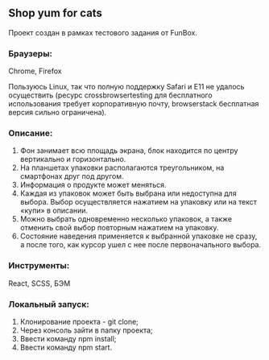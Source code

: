 ## Shop yum for cats
Проект создан в рамках тестового задания от FunBox.

### Браузеры:
Chrome, Firefox

Пользуюсь Linux, так что полную поддержку Safari и E11 не удалось осуществить (ресурс crossbrowsertesting для бесплатного использования требует корпоративную почту, browserstack бесплатная версия сильно ограничена).

### Описание:
1. Фон занимает всю площадь экрана, блок находится по центру вертикально и
горизонтально.
2. На планшетах упаковки располагаются треугольником, на смартфонах друг под
другом.
3. Информация о продукте может меняться.
4. Каждая из упаковок может быть выбрана или недоступна для выбора. Выбор
осуществляется нажатием на упаковку или на текст «купи» в описании.
5. Можно выбрать одновременно несколько упаковок, а также отменить свой
выбор повторным нажатием на упаковку.
6. Состояние наведения применяется к выбранной упаковке не сразу, а после того,
как курсор ушел с нее после первоначального выбора.

### Инструменты:
React, SCSS, БЭМ

### Локальный запуск:
1) Клонирование проекта - git clone;
2) Через консоль зайти в папку проекта;
3) Ввести команду npm install;
4) Ввести команду npm start.

